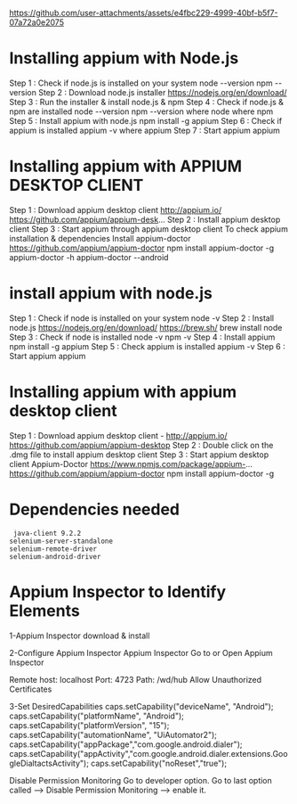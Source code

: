 

https://github.com/user-attachments/assets/e4fbc229-4999-40bf-b5f7-07a72a0e2075
# Installing appium with Node.js
Step 1 : Check if node.js is installed on your system    node --version    npm --version
Step 2 : Download node.js installer    https://nodejs.org/en/download/
Step 3 : Run the installer & install node.js & npm
Step 4 : Check if node.js & npm are installed
    node --version    npm --version
    where node
    where npm
Step 5 : Install appium with node.js
    npm install -g appium
Step 6 : Check if appium is installed
    appium -v
    where appium
Step 7 : Start appium
    appium
# Installing appium with APPIUM DESKTOP CLIENT
Step 1 : Download appium desktop client
   http://appium.io/
   https://github.com/appium/appium-desk...
Step 2 : Install appium desktop client
Step 3 : Start appium through appium desktop client
To check appium installation & dependencies
Install appium-doctor
https://github.com/appium/appium-doctor
npm install appium-doctor -g
appium-doctor -h
appium-doctor --android
#  install appium with node.js
Step 1 : Check if node is installed on your system
    node -v
Step 2 : Install node.js
    https://nodejs.org/en/download/
    https://brew.sh/
    brew install node
Step 3 : Check if node is installed
    node -v
    npm -v
Step 4 : Install appium
    npm install -g appium
Step 5 : Check appium is installed
    appium -v
Step 6 : Start appium
    appium
# Installing appium with appium desktop client
Step 1 : Download appium desktop client - http://appium.io/
   https://github.com/appium/appium-desktop
Step 2 : Double click on the .dmg file to install appium desktop client
Step 3 : Start appium desktop client
Appium-Doctor
https://www.npmjs.com/package/appium-...
https://github.com/appium/appium-doctor
npm install appium-doctor -g
# Dependencies needed
     java-client 9.2.2
    selenium-server-standalone 
    selenium-remote-driver 
    selenium-android-driver
# Appium Inspector to Identify Elements

1-Appium Inspector download & install

2-Configure Appium Inspector
Appium Inspector
Go to or Open Appium Inspector

Remote host: localhost
Port: 4723
Path: /wd/hub
Allow Unauthorized Certificates

3-Set DesiredCapabilities
        caps.setCapability("deviceName", "Android");
        caps.setCapability("platformName", "Android");
        caps.setCapability("platformVersion", "15");
        caps.setCapability("automationName", "UiAutomator2");
        caps.setCapability("appPackage","com.google.android.dialer");
        caps.setCapability("appActivity","com.google.android.dialer.extensions.GoogleDialtactsActivity");
        caps.setCapability("noReset","true");
        
Disable Permission Monitoring
Go to developer option.
Go to last option called --> Disable Permission Monitoring --> enable it.

